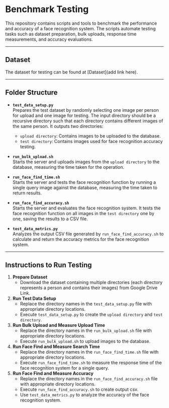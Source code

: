 # Benchmark Testing

This repository contains scripts and tools to benchmark the performance and accuracy of a face recognition system. The scripts automate testing tasks such as dataset preparation, bulk uploads, response time measurements, and accuracy evaluations.

---

## Dataset

The dataset for testing can be found at [Dataset](add link here).

---

## Folder Structure
- **`test_data_setup.py`**  
  Prepares the test dataset by randomly selecting one image per person for upload and one image for testing. The input directory should be a recursive directory such that each directory contains different images of the same person. It outputs two directories:
    - `upload directory`: Contains images to be uploaded to the database.
    - `test directory`: Contains images used for face recognition accuracy testing.

- **`run_bulk_upload.sh`**  
  Starts the server and uploads images from the `upload directory` to the database, measuring the time taken for the operation.

- **`run_face_find_time.sh`**  
  Starts the server and tests the face recognition function by running a single query image against the database, measuring the time taken to return results.

- **`run_face_find_accuracy.sh`**  
  Starts the server and evaluates the face recognition system. It tests the face recognition function on all images in the `test directory` one by one, saving the results to a CSV file.

- **`test_data_metrics.py`**  
  Analyzes the output CSV file generated by `run_face_find_accuracy.sh` to calculate and return the accuracy metrics for the face recognition system.

---

## Instructions to Run Testing
1. **Prepare Dataset**  
   - Download the dataset containing multiple directories (each directory represents a person and contains their images) from Google Drive Link.
2. **Run Test Data Setup**
   - Replace the directory names in the `test_data_setup.py` file with appropriate directory locations.
   - Execute `test_data_setup.py` to create the `upload directory` and `test directory`.
3. **Run Bulk Upload and Measure Upload Time**
   - Replace the directory names in the `run_bulk_upload.sh` file with appropriate directory locations.
   - Execute `run_bulk_upload.sh` to upload images to the database.
4. **Run Face Find and Measure Search Time**
   - Replace the directory names in the `run_face_find_time.sh` file with appropriate directory locations.
   - Execute `run_face_find_time.sh` to measure the response time of the face recognition system for a single query.
5. **Run Face Find and Measure Accuracy**  
   - Replace the directory names in the `run_face_find_accuracy.sh` file with appropriate directory locations.
   - Execute `run_face_find_accuracy.sh` to create output csv.
   - Use `test_data_metrics.py` to analyze the accuracy of the face recognition system.

